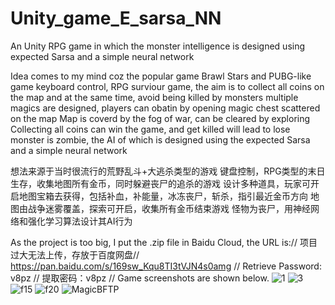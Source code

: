 # Unity_game_E_sarsa_NN
An Unity RPG game in which the monster intelligence is designed using expected Sarsa and a simple neural network

Idea comes to my mind coz the popular game Brawl Stars and PUBG-like game
keyboard control, RPG surviour game, the aim is to collect all coins on the map and at the same time, avoid being killed by monsters
multiple magics are designed, players can obatin by opening magic chest scattered on the map
Map is coverd by the fog of war, can be cleared by exploring
Collecting all coins can win the game, and get killed will lead to lose
monster is zombie, the AI of which is designed using the expected Sarsa and a simple neural network

想法来源于当时很流行的荒野乱斗+大逃杀类型的游戏
键盘控制，RPG类型的末日生存，收集地图所有金币，同时躲避丧尸的追杀的游戏
设计多种道具，玩家可开启地图宝箱去获得，包括补血，补能量，冰冻丧尸，斩杀，指引最近金币方向
地图由战争迷雾覆盖，探索可开启，收集所有金币结束游戏
怪物为丧尸，用神经网络和强化学习算法设计其AI行为


As the project is too big, I put the .zip file in Baidu Cloud, the URL is://
项目过大无法上传，存放于百度网盘//
https://pan.baidu.com/s/169sw_Kqu8TI3tVJN4s0amg //
Retrieve Password: v8pz //
提取密码：v8pz //
Game screenshots are shown below.
![1](https://user-images.githubusercontent.com/41991958/129158379-9687c8b8-b811-4a5b-9df4-ab17ec10f3ce.PNG)
![3](https://user-images.githubusercontent.com/41991958/129158384-cd20da90-75de-4bad-af20-8f55510d9e8f.PNG)
![f15](https://user-images.githubusercontent.com/41991958/129158386-91f5f1bc-6293-4a2a-b6fd-08febce6b781.PNG)
![f20](https://user-images.githubusercontent.com/41991958/129158389-e0cac995-e4dd-46a2-aebd-f72447192a1d.PNG)
![MagicBFTP](https://user-images.githubusercontent.com/41991958/129158390-bbbb8961-b3d7-4a8c-83e2-4a1a27e169c8.PNG)

